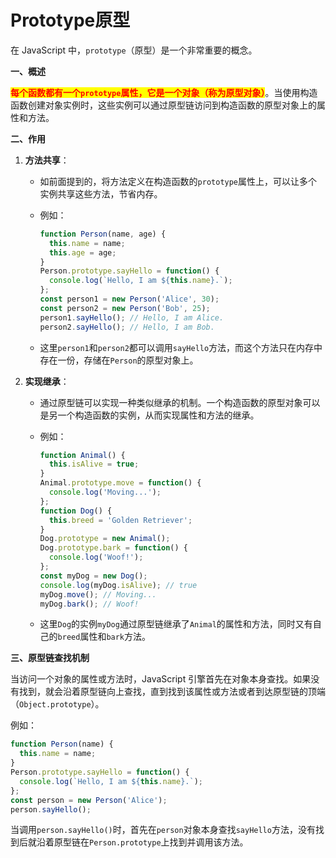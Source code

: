 # Prototype原型

在 JavaScript 中，`prototype`（原型）是一个非常重要的概念。

**一、概述**

<mark style="color:red;">**每个函数都有一个**</mark><mark style="color:red;">**`prototype`**</mark><mark style="color:red;">**属性，它是一个对象（称为原型对象）**</mark>。当使用构造函数创建对象实例时，这些实例可以通过原型链访问到构造函数的原型对象上的属性和方法。

**二、作用**

1. **方法共享**：
   * 如前面提到的，将方法定义在构造函数的`prototype`属性上，可以让多个实例共享这些方法，节省内存。
   *   例如：

       ```javascript
       function Person(name, age) {
         this.name = name;
         this.age = age;
       }
       Person.prototype.sayHello = function() {
         console.log(`Hello, I am ${this.name}.`);
       };
       const person1 = new Person('Alice', 30);
       const person2 = new Person('Bob', 25);
       person1.sayHello(); // Hello, I am Alice.
       person2.sayHello(); // Hello, I am Bob.
       ```
   * 这里`person1`和`person2`都可以调用`sayHello`方法，而这个方法只在内存中存在一份，存储在`Person`的原型对象上。
2. **实现继承**：
   * 通过原型链可以实现一种类似继承的机制。一个构造函数的原型对象可以是另一个构造函数的实例，从而实现属性和方法的继承。
   *   例如：

       ```javascript
       function Animal() {
         this.isAlive = true;
       }
       Animal.prototype.move = function() {
         console.log('Moving...');
       };
       function Dog() {
         this.breed = 'Golden Retriever';
       }
       Dog.prototype = new Animal();
       Dog.prototype.bark = function() {
         console.log('Woof!');
       };
       const myDog = new Dog();
       console.log(myDog.isAlive); // true
       myDog.move(); // Moving...
       myDog.bark(); // Woof!
       ```
   * 这里`Dog`的实例`myDog`通过原型链继承了`Animal`的属性和方法，同时又有自己的`breed`属性和`bark`方法。

**三、原型链查找机制**

当访问一个对象的属性或方法时，JavaScript 引擎首先在对象本身查找。如果没有找到，就会沿着原型链向上查找，直到找到该属性或方法或者到达原型链的顶端（`Object.prototype`）。

例如：

```javascript
function Person(name) {
  this.name = name;
}
Person.prototype.sayHello = function() {
  console.log(`Hello, I am ${this.name}.`);
};
const person = new Person('Alice');
person.sayHello();
```

当调用`person.sayHello()`时，首先在`person`对象本身查找`sayHello`方法，没有找到后就沿着原型链在`Person.prototype`上找到并调用该方法。
